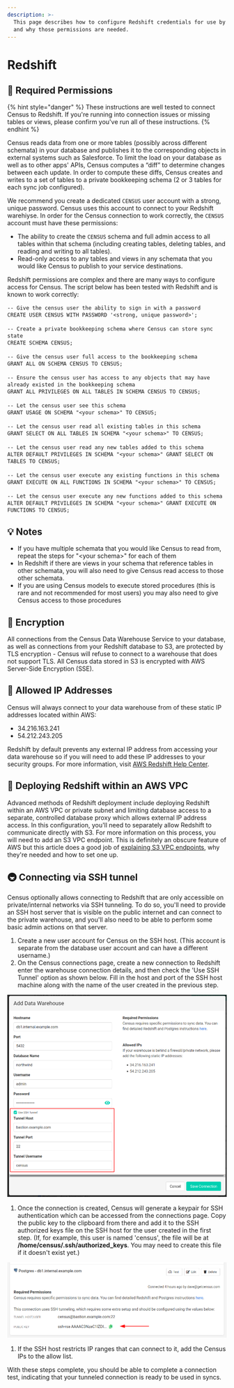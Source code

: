 ```yaml
---
description: >-
  This page describes how to configure Redshift credentials for use by Census
  and why those permissions are needed.
---
```


# Redshift

## 🔐 Required Permissions

{% hint style="danger" %}
These instructions are well tested to connect Census to Redshift. If you're running into connection issues or missing tables or views, please confirm you've run all of these instructions.
{% endhint %}

Census reads data from one or more tables \(possibly across different schemata\) in your database and publishes it to the corresponding objects in external systems such as Salesforce. To limit the load on your database as well as to other apps' APIs, Census computes a “diff” to determine changes between each update. In order to compute these diffs, Census creates and writes to a set of tables to a private bookkeeping schema \(2 or 3 tables for each sync job configured\).

We recommend you create a dedicated `CENSUS` user account with a strong, unique password. Census uses this account to connect to your Redshift warehiyse. In order for the Census connection to work correctly, the `CENSUS` account must have these permissions:

* The ability to create the `CENSUS` schema and full admin access to all tables within that schema \(including creating tables, deleting tables, and reading and writing to all tables\).
* Read-only access to any tables and views in any schemata that you would like Census to publish to your service destinations.

Redshift permissions are complex and there are many ways to configure access for Census. The script below has been tested with Redshift and is known to work correctly:

```text
-- Give the census user the ability to sign in with a password
CREATE USER CENSUS WITH PASSWORD '<strong, unique password>';

-- Create a private bookkeeping schema where Census can store sync state
CREATE SCHEMA CENSUS;

-- Give the census user full access to the bookkeeping schema
GRANT ALL ON SCHEMA CENSUS TO CENSUS;

-- Ensure the census user has access to any objects that may have already existed in the bookkeeping schema
GRANT ALL PRIVILEGES ON ALL TABLES IN SCHEMA CENSUS TO CENSUS;

-- Let the census user see this schema
GRANT USAGE ON SCHEMA "<your schema>" TO CENSUS;

-- Let the census user read all existing tables in this schema
GRANT SELECT ON ALL TABLES IN SCHEMA "<your schema>" TO CENSUS;

-- Let the census user read any new tables added to this schema
ALTER DEFAULT PRIVILEGES IN SCHEMA "<your schema>" GRANT SELECT ON TABLES TO CENSUS;

-- Let the census user execute any existing functions in this schema
GRANT EXECUTE ON ALL FUNCTIONS IN SCHEMA "<your schema>" TO CENSUS;

-- Let the census user execute any new functions added to this schema
ALTER DEFAULT PRIVILEGES IN SCHEMA "<your schema>" GRANT EXECUTE ON FUNCTIONS TO CENSUS;
```

## 💡 Notes

* If you have multiple schemata that you would like Census to read from, repeat the steps for "&lt;your schema&gt;" for each of them
* In Redshift if there are views in your schema that reference tables in other schemata, you will also need to give Census read access to those other schemata. 
* If you are using Census models to execute stored procedures \(this is rare and not recommended for most users\) you may also need to give Census access to those procedures

## 🔑 Encryption

All connections from the Census Data Warehouse Service to your database, as well as connections from your Redshift database to S3, are protected by TLS encryption - Census will refuse to connect to a warehouse that does not support TLS. All Census data stored in S3 is encrypted with AWS Server-Side Encryption \(SSE\). 

## 🚦 Allowed IP Addresses

Census will always connect to your data warehouse from of these static IP addresses located within AWS:

* 34.216.163.241
* 54.212.243.205

Redshift by default prevents any external IP address from accessing your data warehouse so if you will need to add these IP addresses to your security groups. For more information, visit [AWS Redshift Help Center](https://docs.aws.amazon.com/redshift/latest/mgmt/working-with-security-groups.html).

## 🌌 Deploying Redshift within an AWS VPC

Advanced methods of Redshift deployment include deploying Redshift within an AWS VPC or private subnet and limiting database access to a separate, controlled database proxy which allows external IP address access. In this configuration, you'll need to separately allow Redshift to communicate directly with S3. For more information on this process, you will need to add an S3 VPC endpoint. This is definitely an obscure feature of AWS but this article does a good job of [explaining S3 VPC endpoints](https://tomgregory.com/when-to-use-an-aws-s3-vpc-endpoint/), why they're needed and how to set one up.

## 🚇 Connecting via SSH tunnel

Census optionally allows connecting to Redshift that are only accessible on private/internal networks via SSH tunneling. To do so, you'll need to provide an SSH host server that is visible on the public internet and can connect to the private warehouse, and you'll also need to be able to perform some basic admin actions on that server.

1. Create a new user account for Census on the SSH host. \(This account is separate from the database user account and can have a different username.\)
2. On the Census connections page, create a new connection to Redshift enter the warehouse connection details, and then check the 'Use SSH Tunnel' option as shown below.  Fill in the host and port of the SSH host machine along with the name of the user created in the previous step.

![](../.gitbook/assets/redshift_pg_1.png)

1. Once the connection is created, Census will generate a keypair for SSH authentication which can be accessed from the connections page. Copy the public key to the clipboard from there and add it to the SSH authorized keys file on the SSH host for the user created in the first step.  \(If, for example, this user is named 'census', the file will be at **/home/census/.ssh/authorized\_keys**. You may need to create this file if it doesn't exist yet.\)

![](../.gitbook/assets/redshift_pg_2.png)

1. If the SSH host restricts IP ranges that can connect to it, add the Census IPs to the allow list.

With these steps complete, you should be able to complete a connection test, indicating that your tunneled connection is ready to be used in syncs.

